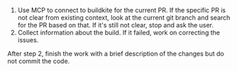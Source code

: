 1. Use MCP to connect to buildkite for the current PR. If the specific PR is not clear from existing context, look at the current git branch and search for the PR based on that. If it's still not clear, stop and ask the user.
2. Collect information about the build. If it failed, work on correcting the issues.

After step 2, finish the work with a brief description of the changes but do not commit the code.
